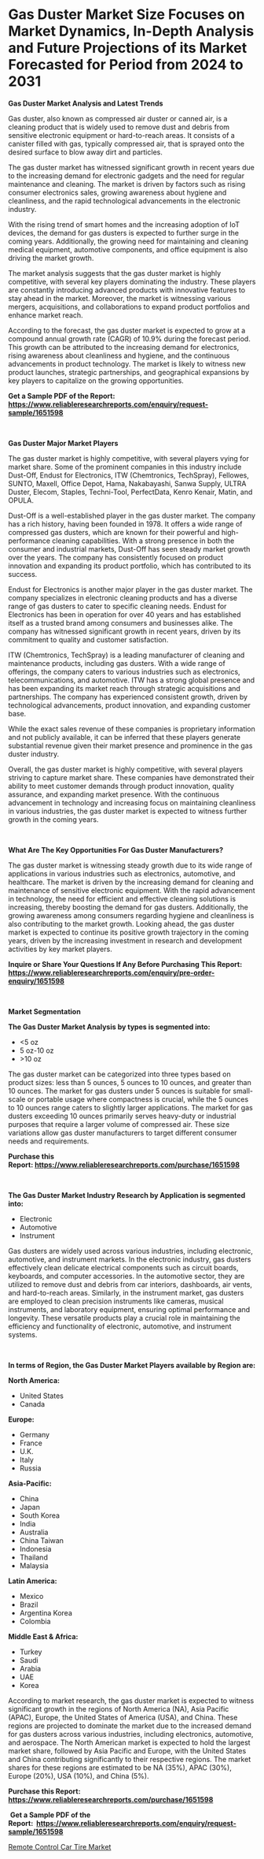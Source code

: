<p><h1>Gas Duster Market Size Focuses on Market Dynamics, In-Depth Analysis and Future Projections of its Market Forecasted for Period from 2024 to 2031</h1></p><p><strong>Gas Duster Market Analysis and Latest Trends</strong></p>
<p><p>Gas duster, also known as compressed air duster or canned air, is a cleaning product that is widely used to remove dust and debris from sensitive electronic equipment or hard-to-reach areas. It consists of a canister filled with gas, typically compressed air, that is sprayed onto the desired surface to blow away dirt and particles.</p><p>The gas duster market has witnessed significant growth in recent years due to the increasing demand for electronic gadgets and the need for regular maintenance and cleaning. The market is driven by factors such as rising consumer electronics sales, growing awareness about hygiene and cleanliness, and the rapid technological advancements in the electronic industry.</p><p>With the rising trend of smart homes and the increasing adoption of IoT devices, the demand for gas dusters is expected to further surge in the coming years. Additionally, the growing need for maintaining and cleaning medical equipment, automotive components, and office equipment is also driving the market growth.</p><p>The market analysis suggests that the gas duster market is highly competitive, with several key players dominating the industry. These players are constantly introducing advanced products with innovative features to stay ahead in the market. Moreover, the market is witnessing various mergers, acquisitions, and collaborations to expand product portfolios and enhance market reach.</p><p>According to the forecast, the gas duster market is expected to grow at a compound annual growth rate (CAGR) of 10.9% during the forecast period. This growth can be attributed to the increasing demand for electronics, rising awareness about cleanliness and hygiene, and the continuous advancements in product technology. The market is likely to witness new product launches, strategic partnerships, and geographical expansions by key players to capitalize on the growing opportunities.</p></p>
<p><strong>Get a Sample PDF of the Report:&nbsp; <a href="https://www.reliableresearchreports.com/enquiry/request-sample/1651598">https://www.reliableresearchreports.com/enquiry/request-sample/1651598</a></strong></p>
<p>&nbsp;</p>
<p><strong>Gas Duster Major Market Players</strong></p>
<p><p>The gas duster market is highly competitive, with several players vying for market share. Some of the prominent companies in this industry include Dust-Off, Endust for Electronics, ITW (Chemtronics, TechSpray), Fellowes, SUNTO, Maxell, Office Depot, Hama, Nakabayashi, Sanwa Supply, ULTRA Duster, Elecom, Staples, Techni-Tool, PerfectData, Kenro Kenair, Matin, and OPULA.</p><p>Dust-Off is a well-established player in the gas duster market. The company has a rich history, having been founded in 1978. It offers a wide range of compressed gas dusters, which are known for their powerful and high-performance cleaning capabilities. With a strong presence in both the consumer and industrial markets, Dust-Off has seen steady market growth over the years. The company has consistently focused on product innovation and expanding its product portfolio, which has contributed to its success.</p><p>Endust for Electronics is another major player in the gas duster market. The company specializes in electronic cleaning products and has a diverse range of gas dusters to cater to specific cleaning needs. Endust for Electronics has been in operation for over 40 years and has established itself as a trusted brand among consumers and businesses alike. The company has witnessed significant growth in recent years, driven by its commitment to quality and customer satisfaction.</p><p>ITW (Chemtronics, TechSpray) is a leading manufacturer of cleaning and maintenance products, including gas dusters. With a wide range of offerings, the company caters to various industries such as electronics, telecommunications, and automotive. ITW has a strong global presence and has been expanding its market reach through strategic acquisitions and partnerships. The company has experienced consistent growth, driven by technological advancements, product innovation, and expanding customer base.</p><p>While the exact sales revenue of these companies is proprietary information and not publicly available, it can be inferred that these players generate substantial revenue given their market presence and prominence in the gas duster industry.</p><p>Overall, the gas duster market is highly competitive, with several players striving to capture market share. These companies have demonstrated their ability to meet customer demands through product innovation, quality assurance, and expanding market presence. With the continuous advancement in technology and increasing focus on maintaining cleanliness in various industries, the gas duster market is expected to witness further growth in the coming years.</p></p>
<p>&nbsp;</p>
<p><strong>What Are The Key Opportunities For Gas Duster Manufacturers?</strong></p>
<p><p>The gas duster market is witnessing steady growth due to its wide range of applications in various industries such as electronics, automotive, and healthcare. The market is driven by the increasing demand for cleaning and maintenance of sensitive electronic equipment. With the rapid advancement in technology, the need for efficient and effective cleaning solutions is increasing, thereby boosting the demand for gas dusters. Additionally, the growing awareness among consumers regarding hygiene and cleanliness is also contributing to the market growth. Looking ahead, the gas duster market is expected to continue its positive growth trajectory in the coming years, driven by the increasing investment in research and development activities by key market players.</p></p>
<p><strong>Inquire or Share Your Questions If Any Before Purchasing This Report: <a href="https://www.reliableresearchreports.com/enquiry/pre-order-enquiry/1651598">https://www.reliableresearchreports.com/enquiry/pre-order-enquiry/1651598</a></strong></p>
<p>&nbsp;</p>
<p><strong>Market Segmentation</strong></p>
<p><strong>The Gas Duster Market Analysis by types is segmented into:</strong></p>
<p><ul><li><5 oz</li><li>5 oz-10 oz</li><li>>10 oz</li></ul></p>
<p><p>The gas duster market can be categorized into three types based on product sizes: less than 5 ounces, 5 ounces to 10 ounces, and greater than 10 ounces. The market for gas dusters under 5 ounces is suitable for small-scale or portable usage where compactness is crucial, while the 5 ounces to 10 ounces range caters to slightly larger applications. The market for gas dusters exceeding 10 ounces primarily serves heavy-duty or industrial purposes that require a larger volume of compressed air. These size variations allow gas duster manufacturers to target different consumer needs and requirements.</p></p>
<p><strong>Purchase this Report:&nbsp;<a href="https://www.reliableresearchreports.com/purchase/1651598">https://www.reliableresearchreports.com/purchase/1651598</a></strong></p>
<p>&nbsp;</p>
<p><strong>The Gas Duster Market Industry Research by Application is segmented into:</strong></p>
<p><ul><li>Electronic</li><li>Automotive</li><li>Instrument</li></ul></p>
<p><p>Gas dusters are widely used across various industries, including electronic, automotive, and instrument markets. In the electronic industry, gas dusters effectively clean delicate electrical components such as circuit boards, keyboards, and computer accessories. In the automotive sector, they are utilized to remove dust and debris from car interiors, dashboards, air vents, and hard-to-reach areas. Similarly, in the instrument market, gas dusters are employed to clean precision instruments like cameras, musical instruments, and laboratory equipment, ensuring optimal performance and longevity. These versatile products play a crucial role in maintaining the efficiency and functionality of electronic, automotive, and instrument systems.</p></p>
<p>&nbsp;</p>
<p><strong>In terms of Region, the Gas Duster Market Players available by Region are:</strong></p>
<p>
    <p> <strong> North America: </strong>
        <ul>
            <li>United States</li>
            <li>Canada</li>
        </ul>
        </p> 
    <p> <strong> Europe: </strong>
        <ul>
            <li>Germany</li>
            <li>France</li>
            <li>U.K.</li>
            <li>Italy</li>
            <li>Russia</li>
        </ul>
        </p> 
    <p> <strong> Asia-Pacific: </strong>
        <ul>
            <li>China</li>
            <li>Japan</li>
            <li>South Korea</li>
            <li>India</li>
            <li>Australia</li>
            <li>China Taiwan</li>
            <li>Indonesia</li>
            <li>Thailand</li>
            <li>Malaysia</li>
        </ul>
        </p> 
    <p> <strong> Latin America: </strong>
        <ul>
            <li>Mexico</li>
            <li>Brazil</li>
            <li>Argentina Korea</li>
            <li>Colombia</li>
        </ul>
        </p> 
    <p> <strong> Middle East & Africa: </strong>
        <ul>
            <li>Turkey</li>
            <li>Saudi</li>
            <li>Arabia</li>
            <li>UAE</li>
            <li>Korea</li>
        </ul>
    </p>
    </p>
<p><p>According to market research, the gas duster market is expected to witness significant growth in the regions of North America (NA), Asia Pacific (APAC), Europe, the United States of America (USA), and China. These regions are projected to dominate the market due to the increased demand for gas dusters across various industries, including electronics, automotive, and aerospace. The North American market is expected to hold the largest market share, followed by Asia Pacific and Europe, with the United States and China contributing significantly to their respective regions. The market shares for these regions are estimated to be NA (35%), APAC (30%), Europe (20%), USA (10%), and China (5%).</p></p>
<p><strong>Purchase this Report: <a href="https://www.reliableresearchreports.com/purchase/1651598">https://www.reliableresearchreports.com/purchase/1651598</a></strong></p>
<p>&nbsp;<strong>Get a Sample PDF of the Report:&nbsp;&nbsp;<a href="https://www.reliableresearchreports.com/enquiry/request-sample/1651598">https://www.reliableresearchreports.com/enquiry/request-sample/1651598</a></strong></p>
<p><strong></strong></p>
<p><p><a href="https://github.com/bmorecock/Market-Research-Report-List-1/blob/main/remote-control-car-tire-market.md">Remote Control Car Tire Market</a></p></p>
